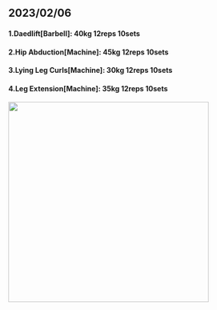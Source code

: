 ## 2023/02/06
#### 1.Daedlift\[Barbell\]: 40kg 12reps 10sets
#### 2.Hip Abduction\[Machine\]: 45kg 12reps 10sets
#### 3.Lying Leg Curls\[Machine\]: 30kg 12reps 10sets
#### 4.Leg Extension\[Machine\]: 35kg 12reps 10sets

<img src='../_resources/__075.png' width='400px' />
